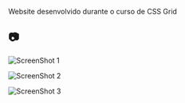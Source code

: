 Website desenvolvido durante o curso de CSS Grid

## :camera:
![ScreenShot 1](./src/assets/ss1.png)

![ScreenShot 2](./src/assets/ss2.png)

![ScreenShot 3](./src/assets/ss3.png)